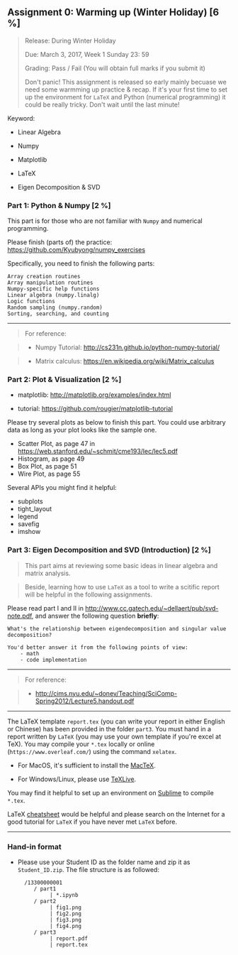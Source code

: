 ## Assignment 0: Warming up (Winter Holiday) [6 %]
> Release: During Winter Holiday
> 
> Due: March 3, 2017, Week 1 Sunday 23: 59
> 
> Grading: Pass / Fail (You will obtain full marks if you submit it)
> 
> Don't panic! This assignment is released so early mainly becuase we need some warmming up practice & recap. 
> If it's your first time to set up the environment for `LaTeX` and Python (numerical programming) it could be really tricky. 
> Don't wait until the last minute!

Keyword:

- Linear Algebra

- Numpy

- Matplotlib

- LaTeX

- Eigen Decomposition & SVD


### Part 1: Python & Numpy [2 %]

This part is for those who are not familiar with `Numpy` and numerical programming. 

Please finish (parts of) the practice: https://github.com/Kyubyong/numpy_exercises 

Specifically, you need to finish the following parts:

	Array creation routines
	Array manipulation routines 
    Numpy-specific help functions 
	Linear algebra (numpy.linalg)
	Logic functions 
	Random sampling (numpy.random) 
	Sorting, searching, and counting 

---

> For reference:

> - Numpy Tutorial: http://cs231n.github.io/python-numpy-tutorial/

> - Matrix calculus: https://en.wikipedia.org/wiki/Matrix_calculus

### Part 2: Plot & Visualization [2 %]

- matplotlib: http://matplotlib.org/examples/index.html

- tutorial: https://github.com/rougier/matplotlib-tutorial

Please try several plots as below to finish this part. You could use arbitrary data as long as your plot looks like the sample one. 

- Scatter Plot, as page 47 in https://web.stanford.edu/~schmit/cme193/lec/lec5.pdf
- Histogram, as page 49
- Box Plot, as page 51
- Wire Plot, as page 55

Several APIs you might find it helpful:

- subplots
- tight_layout
- legend
- savefig
- imshow


### Part 3: Eigen Decomposition and SVD (Introduction) [2 %]

> This part aims at reviewing some basic ideas in linear algebra and matrix analysis. 

> Beside, learning how to use `LaTeX` as a tool to write a scitific report will be helpful in the following assignments.

Please read part I and II in http://www.cc.gatech.edu/~dellaert/pub/svd-note.pdf, and answer the following question **briefly**:

	What's the relationship between eigendecomposition and singular value decomposition?
    
    You'd better answer it from the following points of view:
        - math
        - code implementation


---
> For reference:

> - http://cims.nyu.edu/~donev/Teaching/SciComp-Spring2012/Lecture5.handout.pdf 

---

The LaTeX template `report.tex` (you can write your report in either English or Chinese) has been provided in the folder `part3`. 
You must hand in a report written by `LaTeX` (you may use your own template if you're excel at TeX). 
You may compile your `*.tex` locally or online (`https://www.overleaf.com/`) using the command `xelatex`. 

- For MacOS, it's sufficient to install the [MacTeX](http://www.tug.org/mactex/).

- For Windows/Linux, please use [TeXLive](https://www.tug.org/texlive/).
  
You may find it helpful to set up an environment on [Sublime](https://www.zhihu.com/question/23918126) to compile `*.tex`.

LaTeX [cheatsheet](https://wch.github.io/latexsheet/) would be helpful and please search on the Internet for a good tutorial for `LaTeX` if you have never met `LaTeX` before.

---

### Hand-in format

- Please use your Student ID as the folder name and zip it as `Student_ID.zip`. The file structure is as followed:

    	
        /13300000001
           / part1
                | *.ipynb
           / part2
                | fig1.png
                | fig2.png
                | fig3.png
                | fig4.png
           / part3
                | report.pdf
                | report.tex

